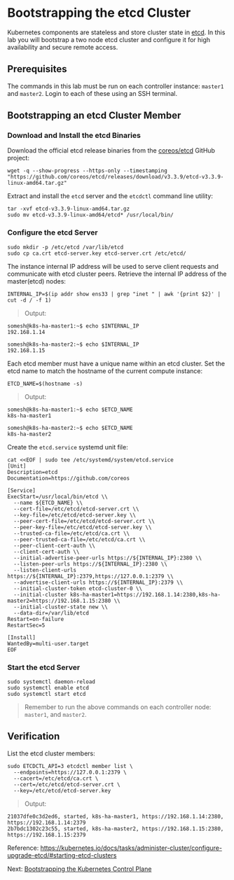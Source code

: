 # Bootstrapping the etcd Cluster

Kubernetes components are stateless and store cluster state in [etcd](https://github.com/coreos/etcd). In this lab you will bootstrap a two node etcd cluster and configure it for high availability and secure remote access.

## Prerequisites

The commands in this lab must be run on each controller instance: `master1` and `master2`. Login to each of these using an SSH terminal.

## Bootstrapping an etcd Cluster Member

### Download and Install the etcd Binaries

Download the official etcd release binaries from the [coreos/etcd](https://github.com/coreos/etcd) GitHub project:

```
wget -q --show-progress --https-only --timestamping "https://github.com/coreos/etcd/releases/download/v3.3.9/etcd-v3.3.9-linux-amd64.tar.gz"
```

Extract and install the `etcd` server and the `etcdctl` command line utility:

```
tar -xvf etcd-v3.3.9-linux-amd64.tar.gz
sudo mv etcd-v3.3.9-linux-amd64/etcd* /usr/local/bin/
```

### Configure the etcd Server

```
sudo mkdir -p /etc/etcd /var/lib/etcd
sudo cp ca.crt etcd-server.key etcd-server.crt /etc/etcd/
```

The instance internal IP address will be used to serve client requests and communicate with etcd cluster peers. Retrieve the internal IP address of the master(etcd) nodes:

```
INTERNAL_IP=$(ip addr show ens33 | grep "inet " | awk '{print $2}' | cut -d / -f 1)
```
> Output:
```
somesh@k8s-ha-master1:~$ echo $INTERNAL_IP
192.168.1.14

somesh@k8s-ha-master2:~$ echo $INTERNAL_IP
192.168.1.15
```

Each etcd member must have a unique name within an etcd cluster. Set the etcd name to match the hostname of the current compute instance:

```
ETCD_NAME=$(hostname -s)
```
> Output:
```
somesh@k8s-ha-master1:~$ echo $ETCD_NAME
k8s-ha-master1

somesh@k8s-ha-master2:~$ echo $ETCD_NAME
k8s-ha-master2
```

Create the `etcd.service` systemd unit file:

```
cat <<EOF | sudo tee /etc/systemd/system/etcd.service
[Unit]
Description=etcd
Documentation=https://github.com/coreos

[Service]
ExecStart=/usr/local/bin/etcd \\
  --name ${ETCD_NAME} \\
  --cert-file=/etc/etcd/etcd-server.crt \\
  --key-file=/etc/etcd/etcd-server.key \\
  --peer-cert-file=/etc/etcd/etcd-server.crt \\
  --peer-key-file=/etc/etcd/etcd-server.key \\
  --trusted-ca-file=/etc/etcd/ca.crt \\
  --peer-trusted-ca-file=/etc/etcd/ca.crt \\
  --peer-client-cert-auth \\
  --client-cert-auth \\
  --initial-advertise-peer-urls https://${INTERNAL_IP}:2380 \\
  --listen-peer-urls https://${INTERNAL_IP}:2380 \\
  --listen-client-urls https://${INTERNAL_IP}:2379,https://127.0.0.1:2379 \\
  --advertise-client-urls https://${INTERNAL_IP}:2379 \\
  --initial-cluster-token etcd-cluster-0 \\
  --initial-cluster k8s-ha-master1=https://192.168.1.14:2380,k8s-ha-master2=https://192.168.1.15:2380 \\
  --initial-cluster-state new \\
  --data-dir=/var/lib/etcd
Restart=on-failure
RestartSec=5

[Install]
WantedBy=multi-user.target
EOF
```

### Start the etcd Server

```
sudo systemctl daemon-reload
sudo systemctl enable etcd
sudo systemctl start etcd
```

> Remember to run the above commands on each controller node: `master1`, and `master2`.

## Verification

List the etcd cluster members:

```
sudo ETCDCTL_API=3 etcdctl member list \
  --endpoints=https://127.0.0.1:2379 \
  --cacert=/etc/etcd/ca.crt \
  --cert=/etc/etcd/etcd-server.crt \
  --key=/etc/etcd/etcd-server.key
```

> Output:
```
21037dfe0c3d2ed6, started, k8s-ha-master1, https://192.168.1.14:2380, https://192.168.1.14:2379
2b7bdc1302c23c55, started, k8s-ha-master2, https://192.168.1.15:2380, https://192.168.1.15:2379
```

Reference: https://kubernetes.io/docs/tasks/administer-cluster/configure-upgrade-etcd/#starting-etcd-clusters

Next: [Bootstrapping the Kubernetes Control Plane](08-bootstrapping-kubernetes-controllers.md)
